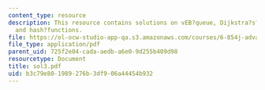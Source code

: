 ```yaml
---
content_type: resource
description: This resource contains solutions on vEB?queue, Dijkstra?s?algorithm,
  and hash?functions.
file: https://ol-ocw-studio-app-qa.s3.amazonaws.com/courses/6-854j-advanced-algorithms-fall-2005/b3c79e801989276b3df906a44454b932_sol3.pdf
file_type: application/pdf
parent_uid: 725f2e04-cada-aedb-a6e0-9d255b409d98
resourcetype: Document
title: sol3.pdf
uid: b3c79e80-1989-276b-3df9-06a44454b932
---
```

